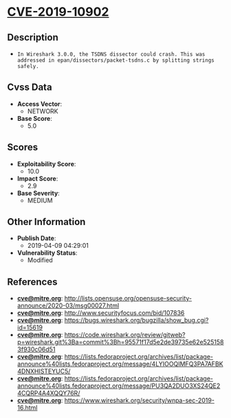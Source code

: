 
# [CVE-2019-10902](https://cve.mitre.org/cgi-bin/cvename.cgi?name=CVE-2019-10902)

## Description

- `In Wireshark 3.0.0, the TSDNS dissector could crash. This was addressed in epan/dissectors/packet-tsdns.c by splitting strings safely.`

## Cvss Data

- **Access Vector**:
  - NETWORK
- **Base Score**:
  - 5.0

## Scores

- **Exploitability Score**:
  - 10.0
- **Impact Score**:
  - 2.9
- **Base Severity**:
  - MEDIUM

## Other Information

- **Publish Date**:
  - 2019-04-09 04:29:01
- **Vulnerability Status**:
  - Modified

## References

- **cve@mitre.org**: http://lists.opensuse.org/opensuse-security-announce/2020-03/msg00027.html
- **cve@mitre.org**: http://www.securityfocus.com/bid/107836
- **cve@mitre.org**: https://bugs.wireshark.org/bugzilla/show_bug.cgi?id=15619
- **cve@mitre.org**: https://code.wireshark.org/review/gitweb?p=wireshark.git%3Ba=commit%3Bh=95571f17d5e2de39735e62e5251583f930c06d51
- **cve@mitre.org**: https://lists.fedoraproject.org/archives/list/package-announce%40lists.fedoraproject.org/message/4LYIOOQIMFQ3PA7AFBK4DNXHISTEYUC5/
- **cve@mitre.org**: https://lists.fedoraproject.org/archives/list/package-announce%40lists.fedoraproject.org/message/PU3QA2DUO3XS24QE24CQRP4A4XQQY76R/
- **cve@mitre.org**: https://www.wireshark.org/security/wnpa-sec-2019-16.html
